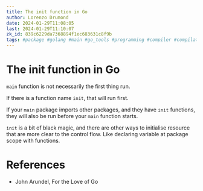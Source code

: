 ```yaml
---
title: The init function in Go
author: Lorenzo Drumond
date: 2024-01-29T11:08:05
last: 2024-01-29T11:10:07
zk_id: 839c6229da7368894f1ec683631c8f9b
tags: #package #golang #main #go_tools #programming #compiler #compilation #build
---
```



# The init function in Go
`main` function is not necessarily the first thing run.

If there is a function name `init`, that will run first.

If your `main` package imports other packages, and they have `init` functions, they will also be run before your `main` function starts.

`init` is a bit of black magic, and there are other ways to initialise resource that are more clear to the control flow. Like declaring variable at package scope with functions.

# References
- John Arundel, For the Love of Go

